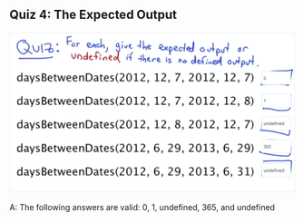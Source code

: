 ## Quiz 4: The Expected Output

![alt text](./media/quiz-04-the-expected-output.JPG "the expected output")

A: The following answers are valid: 0, 1, undefined, 365, and undefined
